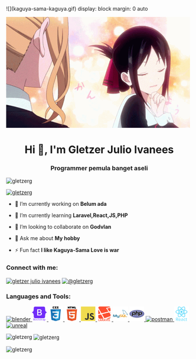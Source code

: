 <div class="gif">
  ![](kaguya-sama-kaguya.gif)
  display: block
  margin: 0 auto
</div>

![](kaguya-sama-kaguya.gif)

<h1 align="center">Hi 👋, I'm Gletzer Julio Ivanees</h1>
<h3 align="center">Programmer pemula banget aseli</h3>

<p align="left"> <img src="https://komarev.com/ghpvc/?username=gletzerg&label=Profile%20views&color=0e75b6&style=flat" alt="gletzerg" /> </p>

<p align="left"> <a href="https://github.com/ryo-ma/github-profile-trophy"><img src="https://github-profile-trophy.vercel.app/?username=gletzerg" alt="gletzerg" /></a> </p>

- 🔭 I’m currently working on **Belum ada**

- 🌱 I’m currently learning **Laravel,React,JS,PHP**

- 👯 I’m looking to collaborate on **Godvlan**

- 💬 Ask me about **My hobby**

- ⚡ Fun fact **I like Kaguya-Sama Love is war**

<h3 align="left">Connect with me:</h3>
<p align="left">
<a href="https://fb.com/gletzer julio ivanees" target="blank"><img align="center" src="https://raw.githubusercontent.com/rahuldkjain/github-profile-readme-generator/master/src/images/icons/Social/facebook.svg" alt="gletzer julio ivanees" height="30" width="40" /></a>
<a href="https://instagram.com/@gletzerg" target="blank"><img align="center" src="https://raw.githubusercontent.com/rahuldkjain/github-profile-readme-generator/master/src/images/icons/Social/instagram.svg" alt="@gletzerg" height="30" width="40" /></a>
</p>

<h3 align="left">Languages and Tools:</h3>
<p align="left"> <a href="https://www.blender.org/" target="_blank" rel="noreferrer"> <img src="https://download.blender.org/branding/community/blender_community_badge_white.svg" alt="blender" width="40" height="40"/> </a> <a href="https://getbootstrap.com" target="_blank" rel="noreferrer"> <img src="https://raw.githubusercontent.com/devicons/devicon/master/icons/bootstrap/bootstrap-plain-wordmark.svg" alt="bootstrap" width="40" height="40"/> </a> <a href="https://www.w3schools.com/css/" target="_blank" rel="noreferrer"> <img src="https://raw.githubusercontent.com/devicons/devicon/master/icons/css3/css3-original-wordmark.svg" alt="css3" width="40" height="40"/> </a> <a href="https://www.w3.org/html/" target="_blank" rel="noreferrer"> <img src="https://raw.githubusercontent.com/devicons/devicon/master/icons/html5/html5-original-wordmark.svg" alt="html5" width="40" height="40"/> </a> <a href="https://developer.mozilla.org/en-US/docs/Web/JavaScript" target="_blank" rel="noreferrer"> <img src="https://raw.githubusercontent.com/devicons/devicon/master/icons/javascript/javascript-original.svg" alt="javascript" width="40" height="40"/> </a> <a href="https://laravel.com/" target="_blank" rel="noreferrer"> <img src="https://raw.githubusercontent.com/devicons/devicon/master/icons/laravel/laravel-plain-wordmark.svg" alt="laravel" width="40" height="40"/> </a> <a href="https://www.mysql.com/" target="_blank" rel="noreferrer"> <img src="https://raw.githubusercontent.com/devicons/devicon/master/icons/mysql/mysql-original-wordmark.svg" alt="mysql" width="40" height="40"/> </a> <a href="https://www.php.net" target="_blank" rel="noreferrer"> <img src="https://raw.githubusercontent.com/devicons/devicon/master/icons/php/php-original.svg" alt="php" width="40" height="40"/> </a> <a href="https://postman.com" target="_blank" rel="noreferrer"> <img src="https://www.vectorlogo.zone/logos/getpostman/getpostman-icon.svg" alt="postman" width="40" height="40"/> </a> <a href="https://reactjs.org/" target="_blank" rel="noreferrer"> <img src="https://raw.githubusercontent.com/devicons/devicon/master/icons/react/react-original-wordmark.svg" alt="react" width="40" height="40"/> </a> <a href="https://unrealengine.com/" target="_blank" rel="noreferrer"> <img src="https://raw.githubusercontent.com/kenangundogan/fontisto/036b7eca71aab1bef8e6a0518f7329f13ed62f6b/icons/svg/brand/unreal-engine.svg" alt="unreal" width="40" height="40"/> </a> </p>

<p><img align="left" src="https://github-readme-stats.vercel.app/api/top-langs?username=gletzerg&show_icons=true&locale=en&layout=compact" alt="gletzerg" /></p>

<p>&nbsp;<img align="center" src="https://github-readme-stats.vercel.app/api?username=gletzerg&show_icons=true&locale=en" alt="gletzerg" /></p>

<p><img align="center" src="https://github-readme-streak-stats.herokuapp.com/?user=gletzerg&" alt="gletzerg" /></p>

